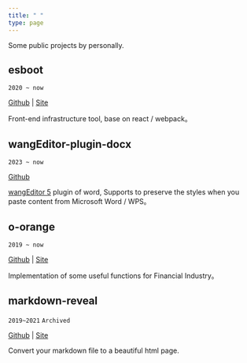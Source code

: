 ```yaml
---
title: " "
type: page
---
```


Some public projects by personally.

## esboot

`2020 ~ now`

[Github](https://github.com/moonlitusun/esboot) | [Site](https://esboot.js.org)

Front-end infrastructure tool, base on react / webpack。

## wangEditor-plugin-docx

`2023 ~ now`

[Github](https://github.com/moonlitusun/wangEditor-plugin-docx)

[wangEditor 5](https://www.wangeditor.com/) plugin of word, Supports to preserve the styles when you paste content from Microsoft Word / WPS。

## o-orange

`2019 ~ now`

[Github](https://github.com/moonlitusun/o-orange) | [Site](https://moonlit.vip/o-orange)

Implementation of some useful functions for Financial Industry。

## markdown-reveal

`2019~2021` `Archived`

[Github](https://github.com/moonlitusun/markdown-reveal) | [Site](https://moonlit.vip/markdown-reveal)

Convert your markdown file to a beautiful html page.
